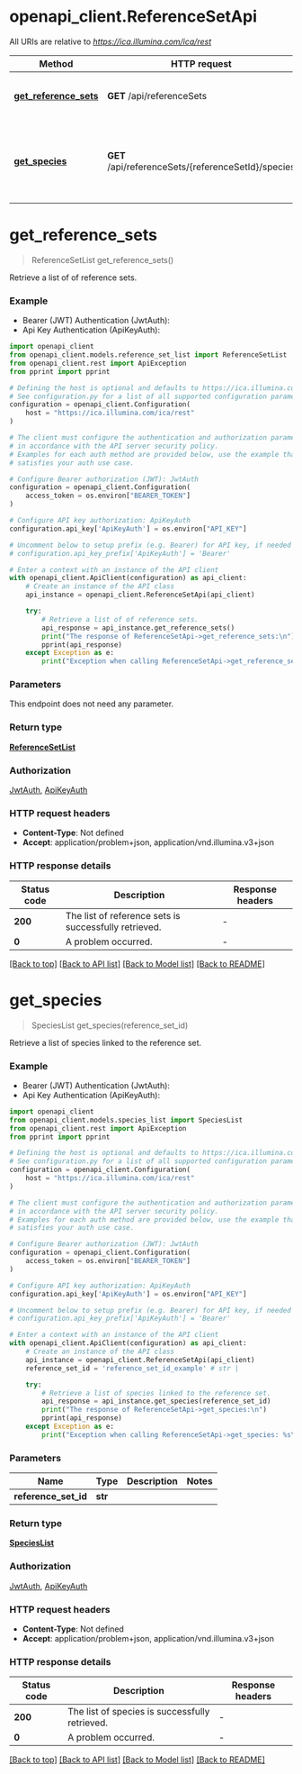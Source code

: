 # openapi_client.ReferenceSetApi

All URIs are relative to *https://ica.illumina.com/ica/rest*

Method | HTTP request | Description
------------- | ------------- | -------------
[**get_reference_sets**](ReferenceSetApi.md#get_reference_sets) | **GET** /api/referenceSets | Retrieve a list of of reference sets.
[**get_species**](ReferenceSetApi.md#get_species) | **GET** /api/referenceSets/{referenceSetId}/species | Retrieve a list of species linked to the reference set.


# **get_reference_sets**
> ReferenceSetList get_reference_sets()

Retrieve a list of of reference sets.

### Example

* Bearer (JWT) Authentication (JwtAuth):
* Api Key Authentication (ApiKeyAuth):

```python
import openapi_client
from openapi_client.models.reference_set_list import ReferenceSetList
from openapi_client.rest import ApiException
from pprint import pprint

# Defining the host is optional and defaults to https://ica.illumina.com/ica/rest
# See configuration.py for a list of all supported configuration parameters.
configuration = openapi_client.Configuration(
    host = "https://ica.illumina.com/ica/rest"
)

# The client must configure the authentication and authorization parameters
# in accordance with the API server security policy.
# Examples for each auth method are provided below, use the example that
# satisfies your auth use case.

# Configure Bearer authorization (JWT): JwtAuth
configuration = openapi_client.Configuration(
    access_token = os.environ["BEARER_TOKEN"]
)

# Configure API key authorization: ApiKeyAuth
configuration.api_key['ApiKeyAuth'] = os.environ["API_KEY"]

# Uncomment below to setup prefix (e.g. Bearer) for API key, if needed
# configuration.api_key_prefix['ApiKeyAuth'] = 'Bearer'

# Enter a context with an instance of the API client
with openapi_client.ApiClient(configuration) as api_client:
    # Create an instance of the API class
    api_instance = openapi_client.ReferenceSetApi(api_client)

    try:
        # Retrieve a list of of reference sets.
        api_response = api_instance.get_reference_sets()
        print("The response of ReferenceSetApi->get_reference_sets:\n")
        pprint(api_response)
    except Exception as e:
        print("Exception when calling ReferenceSetApi->get_reference_sets: %s\n" % e)
```



### Parameters

This endpoint does not need any parameter.

### Return type

[**ReferenceSetList**](ReferenceSetList.md)

### Authorization

[JwtAuth](../README.md#JwtAuth), [ApiKeyAuth](../README.md#ApiKeyAuth)

### HTTP request headers

 - **Content-Type**: Not defined
 - **Accept**: application/problem+json, application/vnd.illumina.v3+json

### HTTP response details

| Status code | Description | Response headers |
|-------------|-------------|------------------|
**200** | The list of reference sets is successfully retrieved. |  -  |
**0** | A problem occurred. |  -  |

[[Back to top]](#) [[Back to API list]](../README.md#documentation-for-api-endpoints) [[Back to Model list]](../README.md#documentation-for-models) [[Back to README]](../README.md)

# **get_species**
> SpeciesList get_species(reference_set_id)

Retrieve a list of species linked to the reference set.

### Example

* Bearer (JWT) Authentication (JwtAuth):
* Api Key Authentication (ApiKeyAuth):

```python
import openapi_client
from openapi_client.models.species_list import SpeciesList
from openapi_client.rest import ApiException
from pprint import pprint

# Defining the host is optional and defaults to https://ica.illumina.com/ica/rest
# See configuration.py for a list of all supported configuration parameters.
configuration = openapi_client.Configuration(
    host = "https://ica.illumina.com/ica/rest"
)

# The client must configure the authentication and authorization parameters
# in accordance with the API server security policy.
# Examples for each auth method are provided below, use the example that
# satisfies your auth use case.

# Configure Bearer authorization (JWT): JwtAuth
configuration = openapi_client.Configuration(
    access_token = os.environ["BEARER_TOKEN"]
)

# Configure API key authorization: ApiKeyAuth
configuration.api_key['ApiKeyAuth'] = os.environ["API_KEY"]

# Uncomment below to setup prefix (e.g. Bearer) for API key, if needed
# configuration.api_key_prefix['ApiKeyAuth'] = 'Bearer'

# Enter a context with an instance of the API client
with openapi_client.ApiClient(configuration) as api_client:
    # Create an instance of the API class
    api_instance = openapi_client.ReferenceSetApi(api_client)
    reference_set_id = 'reference_set_id_example' # str | 

    try:
        # Retrieve a list of species linked to the reference set.
        api_response = api_instance.get_species(reference_set_id)
        print("The response of ReferenceSetApi->get_species:\n")
        pprint(api_response)
    except Exception as e:
        print("Exception when calling ReferenceSetApi->get_species: %s\n" % e)
```



### Parameters


Name | Type | Description  | Notes
------------- | ------------- | ------------- | -------------
 **reference_set_id** | **str**|  | 

### Return type

[**SpeciesList**](SpeciesList.md)

### Authorization

[JwtAuth](../README.md#JwtAuth), [ApiKeyAuth](../README.md#ApiKeyAuth)

### HTTP request headers

 - **Content-Type**: Not defined
 - **Accept**: application/problem+json, application/vnd.illumina.v3+json

### HTTP response details

| Status code | Description | Response headers |
|-------------|-------------|------------------|
**200** | The list of species is successfully retrieved. |  -  |
**0** | A problem occurred. |  -  |

[[Back to top]](#) [[Back to API list]](../README.md#documentation-for-api-endpoints) [[Back to Model list]](../README.md#documentation-for-models) [[Back to README]](../README.md)

